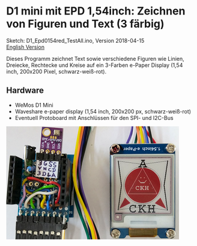 # D1 mini mit EPD 1,54inch: Zeichnen von Figuren und Text (3 f&auml;rbig)
Sketch: D1_Epd0154red_TestAll.ino, Version 2018-04-15      
[English Version](./README.md "English Version")   

Dieses Programm zeichnet Text sowie verschiedene Figuren wie Linien, Dreiecke, Rechtecke und Kreise auf ein 3-Farben e-Paper Display (1,54 inch, 200x200 Pixel, schwarz-wei&szlig;-rot).

## Hardware
* WeMos D1 Mini
* Waveshare e-paper display (1,54 inch, 200x200 px, schwarz-wei&szlig;-rot)
* Eventuell Protoboard mit Anschl&uuml;ssen f&uuml;r den SPI- und I2C-Bus

![D1 epd0154red test all1](./images/D1_epd0154red_testall1.png "D1mini mit ePaper display 1,54inch test all 1") 
